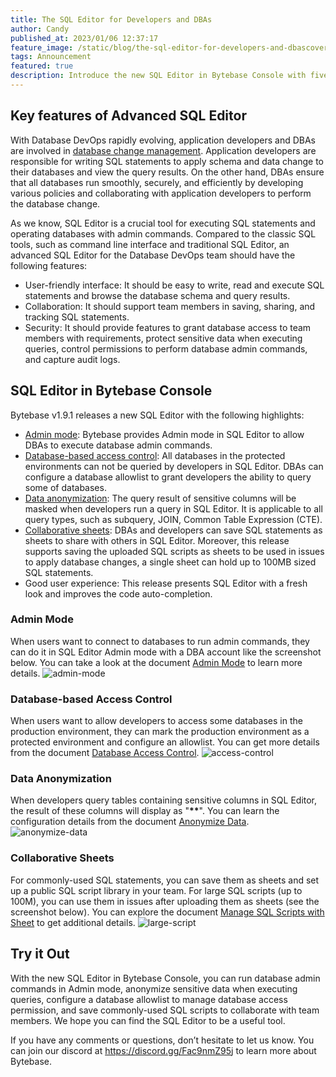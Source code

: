```yaml
---
title: The SQL Editor for Developers and DBAs
author: Candy
published_at: 2023/01/06 12:37:17
feature_image: /static/blog/the-sql-editor-for-developers-and-dbascover.webp
tags: Announcement
featured: true
description: Introduce the new SQL Editor in Bytebase Console with five highlights - Admin mode, database-based access control, data anonymization, collaborative sheets and easy to use.
---
```


## Key features of Advanced SQL Editor

With Database DevOps rapidly evolving, application developers and DBAs are involved in [database change management](/blog/what-is-database-change-management). Application developers are responsible for writing SQL statements to apply schema and data change to their databases and view the query results. On the other hand, DBAs ensure that all databases run smoothly, securely, and efficiently by developing various policies and collaborating with application developers to perform the database change.

As we know, SQL Editor is a crucial tool for executing SQL statements and operating databases with admin commands. Compared to the classic SQL tools, such as command line interface and traditional SQL Editor, an advanced SQL Editor for the Database DevOps team should have the following features:

- User-friendly interface: It should be easy to write, read and execute SQL statements and browse the database schema and query results.
- Collaboration: It should support team members in saving, sharing, and tracking SQL statements.
- Security: It should provide features to grant database access to team members with requirements, protect sensitive data when executing queries, control permissions to perform database admin commands, and capture audit logs.

## SQL Editor in Bytebase Console

Bytebase v1.9.1 releases a new SQL Editor with the following highlights:

- [Admin mode](#admin-mode): Bytebase provides Admin mode in SQL Editor to allow DBAs to execute database admin commands.
- [Database-based access control](#database-based-access-control): All databases in the protected environments can not be queried by developers in SQL Editor. DBAs can configure a database allowlist to grant developers the ability to query some of databases.
- [Data anonymization](#data-anonymization): The query result of sensitive columns will be masked when developers run a query in SQL Editor. It is applicable to all query types, such as subquery, JOIN, Common Table Expression (CTE).
- [Collaborative sheets](#collaborative-sheets): DBAs and developers can save SQL statements as sheets to share with others in SQL Editor. Moreover, this release supports saving the uploaded SQL scripts as sheets to be used in issues to apply database changes, a single sheet can hold up to 100MB sized SQL statements.
- Good user experience: This release presents SQL Editor with a fresh look and improves the code auto-completion.

### Admin Mode

When users want to connect to databases to run admin commands, they can do it in SQL Editor Admin mode with a DBA account like the screenshot below. You can take a look at the document [Admin Mode](/docs/sql-editor/admin-mode) to learn more details.
![admin-mode](/static/blog/the-sql-editor-for-developers-and-dbasadmin-mode.webp)

### Database-based Access Control

When users want to allow developers to access some databases in the production environment, they can mark the production environment as a protected environment and configure an allowlist. You can get more details from the document [Database Access Control](https://www.bytebase.com/docs/administration/database-access-control).
![access-control](/static/blog/the-sql-editor-for-developers-and-dbasaccess-control.webp)

### Data Anonymization

When developers query tables containing sensitive columns in SQL Editor, the result of these columns will display as "**\*\***". You can learn the configuration details from the document [Anonymize Data](https://www.bytebase.com/docs/administration/anonymize-data).
![anonymize-data](/static/blog/the-sql-editor-for-developers-and-dbasanonymize-data.webp)

### Collaborative Sheets

For commonly-used SQL statements, you can save them as sheets and set up a public SQL script library in your team. For large SQL scripts (up to 100M), you can use them in issues after uploading them as sheets (see the screenshot below). You can explore the document [Manage SQL Scripts with Sheet](https://www.bytebase.com/docs/sql-editor/manage-sql-scripts) to get additional details.
![large-script](/static/blog/the-sql-editor-for-developers-and-dbaslarge-script.webp)

## Try it Out

With the new SQL Editor in Bytebase Console, you can run database admin commands in Admin mode, anonymize sensitive data when executing queries, configure a database allowlist to manage database access permission, and save commonly-used SQL scripts to collaborate with team members. We hope you can find the SQL Editor to be a useful tool.

If you have any comments or questions, don’t hesitate to let us know. You can join our discord at https://discord.gg/Fac9nmZ95j to learn more about Bytebase.
